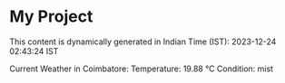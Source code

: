 # My Project

This content is dynamically generated in Indian Time (IST): 2023-12-24 02:43:24 IST


Current Weather in Coimbatore:
Temperature: 19.88 °C
Condition: mist
